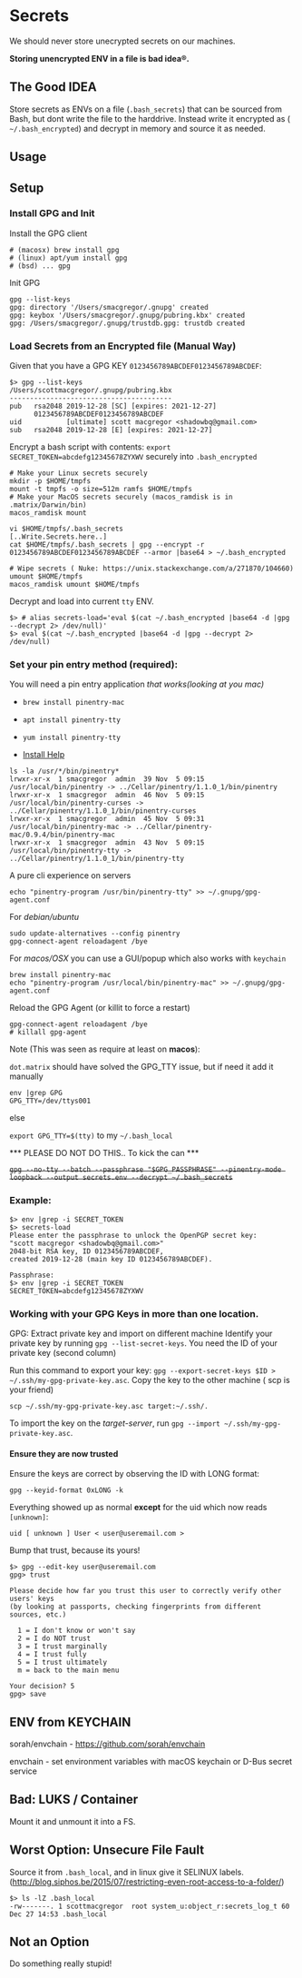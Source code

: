 # Secrets

We should never store unecrypted secrets on our machines. 

**Storing unencrypted ENV in a file is bad idea®.**

## The Good IDEA

Store secrets as ENVs on a file (`.bash_secrets`) that can be sourced from Bash, but dont write the file to the harddrive. Instead write it encrypted as (` ~/.bash_encrypted`) and decrypt in memory and source it as needed.

## Usage


## Setup

### Install GPG and Init

Install the GPG client

```
# (macosx) brew install gpg
# (linux) apt/yum install gpg
# (bsd) ... gpg
```

Init GPG

```
gpg --list-keys
gpg: directory '/Users/smacgregor/.gnupg' created
gpg: keybox '/Users/smacgregor/.gnupg/pubring.kbx' created
gpg: /Users/smacgregor/.gnupg/trustdb.gpg: trustdb created
```

### Load Secrets from an Encrypted file (Manual Way)

Given that you have a GPG KEY `0123456789ABCDEF0123456789ABCDEF`:

```
$> gpg --list-keys
/Users/scottmacgregor/.gnupg/pubring.kbx
----------------------------------------
pub   rsa2048 2019-12-28 [SC] [expires: 2021-12-27]
      0123456789ABCDEF0123456789ABCDEF
uid           [ultimate] scott macgregor <shadowbq@gmail.com>
sub   rsa2048 2019-12-28 [E] [expires: 2021-12-27]
```

Encrypt a bash script with contents: `export SECRET_TOKEN=abcdefg12345678ZYXWV` securely into `.bash_encrypted`

```
# Make your Linux secrets securely 
mkdir -p $HOME/tmpfs
mount -t tmpfs -o size=512m ramfs $HOME/tmpfs
# Make your MacOS secrets securely (macos_ramdisk is in .matrix/Darwin/bin)
macos_ramdisk mount
```

```
vi $HOME/tmpfs/.bash_secrets
[..Write.Secrets.here..]
cat $HOME/tmpfs/.bash_secrets | gpg --encrypt -r 0123456789ABCDEF0123456789ABCDEF --armor |base64 > ~/.bash_encrypted
```

```
# Wipe secrets ( Nuke: https://unix.stackexchange.com/a/271870/104660)
umount $HOME/tmpfs
macos_ramdisk umount $HOME/tmpfs
```

Decrypt and load into current `tty` ENV.

```
$> # alias secrets-load='eval $(cat ~/.bash_encrypted |base64 -d |gpg --decrypt 2> /dev/null)' 
$> eval $(cat ~/.bash_encrypted |base64 -d |gpg --decrypt 2> /dev/null)
```

### Set your pin entry method (required):

You will need a pin entry application *that works(looking at you mac)*

* `brew install pinentry-mac` 
* `apt install pinentry-tty`
* `yum install pinentry-tty`

* [Install Help](https://superuser.com/questions/520980/how-to-force-gpg-to-use-console-mode-pinentry-to-prompt-for-passwords)

```shell
ls -la /usr/*/bin/pinentry*
lrwxr-xr-x  1 smacgregor  admin  39 Nov  5 09:15 /usr/local/bin/pinentry -> ../Cellar/pinentry/1.1.0_1/bin/pinentry
lrwxr-xr-x  1 smacgregor  admin  46 Nov  5 09:15 /usr/local/bin/pinentry-curses -> ../Cellar/pinentry/1.1.0_1/bin/pinentry-curses
lrwxr-xr-x  1 smacgregor  admin  45 Nov  5 09:31 /usr/local/bin/pinentry-mac -> ../Cellar/pinentry-mac/0.9.4/bin/pinentry-mac
lrwxr-xr-x  1 smacgregor  admin  43 Nov  5 09:15 /usr/local/bin/pinentry-tty -> ../Cellar/pinentry/1.1.0_1/bin/pinentry-tty
```

A pure cli experience on servers

```
echo "pinentry-program /usr/bin/pinentry-tty" >> ~/.gnupg/gpg-agent.conf
```

For *debian/ubuntu* 

```
sudo update-alternatives --config pinentry
gpg-connect-agent reloadagent /bye
```

For *macos/OSX* you can use a GUI/popup which also works with `keychain`

```
brew install pinentry-mac
echo "pinentry-program /usr/local/bin/pinentry-mac" >> ~/.gnupg/gpg-agent.conf
```

Reload the GPG Agent (or killit to force a restart)
```
gpg-connect-agent reloadagent /bye
# killall gpg-agent
```

Note (This was seen as require at least on **macos**): 

`dot.matrix` should have solved the GPG_TTY issue, but if need it add it manually

```
env |grep GPG
GPG_TTY=/dev/ttys001
```

else 

`export GPG_TTY=$(tty)` to my `~/.bash_local`


*** PLEASE DO NOT DO THIS.. To kick the can *** 

<s>` gpg --no-tty --batch --passphrase "$GPG_PASSPHRASE" --pinentry-mode loopback --output secrets.env --decrypt ~/.bash_secrets `</s>

### Example:
```
$> env |grep -i SECRET_TOKEN
$> secrets-load
Please enter the passphrase to unlock the OpenPGP secret key:
"scott macgregor <shadowbq@gmail.com>"
2048-bit RSA key, ID 0123456789ABCDEF,
created 2019-12-28 (main key ID 0123456789ABCDEF).

Passphrase:
$> env |grep -i SECRET_TOKEN
SECRET_TOKEN=abcdefg12345678ZYXWV
```

### Working with your GPG Keys in more than one location.

GPG: Extract private key and import on different machine
Identify your private key by running `gpg --list-secret-keys`. 
You need the ID of your private key (second column)


Run this command to export your key: `gpg --export-secret-keys $ID > ~/.ssh/my-gpg-private-key.asc`.
Copy the key to the other machine ( scp is your friend)

`scp ~/.ssh/my-gpg-private-key.asc target:~/.ssh/.`

To import the key on the *target-server*, run `gpg --import ~/.ssh/my-gpg-private-key.asc`.

#### Ensure they are now trusted

Ensure the keys are correct by observing the ID with LONG format:

`gpg --keyid-format 0xLONG -k`

Everything showed up as normal **except** for the uid which now reads `[unknown]`:

```
uid [ unknown ] User < user@useremail.com >
```

Bump that trust, because its yours!

```
$> gpg --edit-key user@useremail.com
gpg> trust

Please decide how far you trust this user to correctly verify other users' keys
(by looking at passports, checking fingerprints from different sources, etc.)

  1 = I don't know or won't say
  2 = I do NOT trust
  3 = I trust marginally
  4 = I trust fully
  5 = I trust ultimately
  m = back to the main menu

Your decision? 5
gpg> save
```

## ENV from KEYCHAIN

sorah/envchain - https://github.com/sorah/envchain

envchain - set environment variables with macOS keychain or D-Bus secret service

## Bad: LUKS / Container

Mount it and unmount it into a FS. 

## Worst Option: Unsecure File Fault 

Source it from `.bash_local`, and in linux give it SELINUX labels.
(http://blog.siphos.be/2015/07/restricting-even-root-access-to-a-folder/)

```
$> ls -lZ .bash_local
-rw-------. 1 scottmacgregor  root system_u:object_r:secrets_log_t 60 Dec 27 14:53 .bash_local
```

## Not an Option

Do something really stupid!

